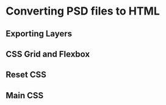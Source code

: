 # Converting PSD files to HTML

## Exporting Layers

## CSS Grid and Flexbox

## Reset CSS

## Main CSS
